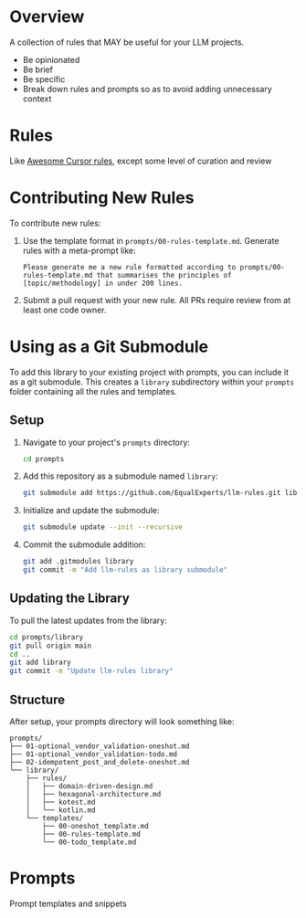 # Overview

A collection of rules that MAY be useful for your LLM projects.

- Be opinionated
- Be brief
- Be specific
- Break down rules and prompts so as to avoid adding unnecessary context

# Rules

Like [Awesome Cursor rules](https://github.com/PatrickJS/awesome-cursorrules), except some level of curation and review

# Contributing New Rules

To contribute new rules:

1. Use the template format in `prompts/00-rules-template.md`. Generate rules with a meta-prompt like:
   ```
   Please generate me a new rule formatted according to prompts/00-rules-template.md that summarises the principles of [topic/methodology] in under 200 lines.
   ```

2. Submit a pull request with your new rule. All PRs require review from at least one code owner.

# Using as a Git Submodule

To add this library to your existing project with prompts, you can include it as a git submodule. This creates a `library` subdirectory within your `prompts` folder containing all the rules and templates.

## Setup

1. Navigate to your project's `prompts` directory:
   ```bash
   cd prompts
   ```

2. Add this repository as a submodule named `library`:
   ```bash
   git submodule add https://github.com/EqualExperts/llm-rules.git library
   ```

3. Initialize and update the submodule:
   ```bash
   git submodule update --init --recursive
   ```

4. Commit the submodule addition:
   ```bash
   git add .gitmodules library
   git commit -m "Add llm-rules as library submodule"
   ```

## Updating the Library

To pull the latest updates from the library:

```bash
cd prompts/library
git pull origin main
cd ..
git add library
git commit -m "Update llm-rules library"
```

## Structure

After setup, your prompts directory will look something like:

```
prompts/
├── 01-optional_vendor_validation-oneshot.md
├── 01-optional_vendor_validation-todo.md
├── 02-idempotent_post_and_delete-oneshot.md
└── library/
    ├── rules/
    │   ├── domain-driven-design.md
    │   ├── hexagonal-architecture.md
    │   ├── kotest.md
    │   └── kotlin.md
    └── templates/
        ├── 00-oneshot_template.md
        ├── 00-rules-template.md
        └── 00-todo_template.md
```

# Prompts

Prompt templates and snippets
